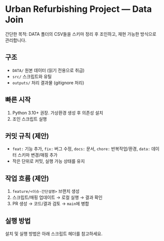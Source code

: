 # Urban Refurbishing Project — Data Join

간단한 목적: DATA 폴더의 CSV들을 스키마 정리 후 조인하고, 재현 가능한 방식으로 관리합니다.

## 구조
- `DATA/` 원본 데이터 (읽기 전용으로 취급)
- `src/` 스크립트와 유틸
- `outputs/` 처리 결과물 (gitignore 처리)

## 빠른 시작
1) Python 3.10+ 권장. 가상환경 생성 후 의존성 설치
2) 조인 스크립트 실행

## 커밋 규칙 (제안)
- `feat:` 기능 추가, `fix:` 버그 수정, `docs:` 문서, `chore:` 반복작업/환경, `data:` 데이터 스키마 변경/매핑 추가
- 작은 단위로 커밋, 실행 가능 상태를 유지

## 작업 흐름 (제안)
1. `feature/<이슈-간단설명>` 브랜치 생성
2. 스크립트/매핑 업데이트 → 로컬 실행 → 결과 확인
3. PR 생성 → 코드/결과 검토 → `main`에 병합

## 실행 방법
설치 및 실행 방법은 아래 스크립트 헤더를 참고하세요.
